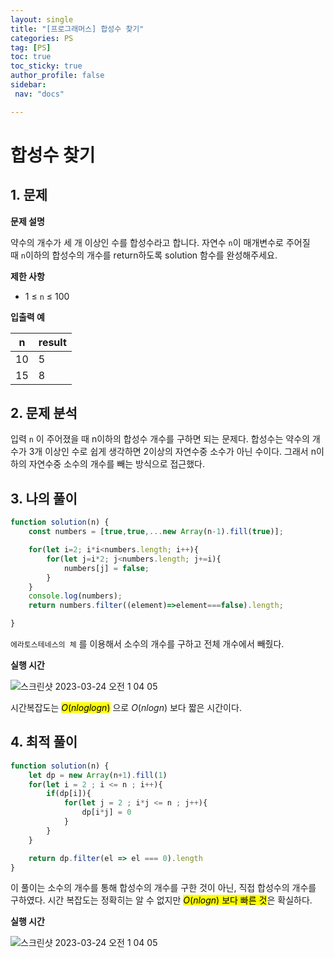 ```yaml
---
layout: single
title: "[프로그래머스] 합성수 찾기"
categories: PS
tag: [PS]
toc: true
toc_sticky: true
author_profile: false
sidebar:
 nav: "docs"

---
```


# 합성수 찾기

## 1. 문제

**문제 설명**

약수의 개수가 세 개 이상인 수를 합성수라고 합니다. 자연수 `n`이 매개변수로 주어질 때 `n`이하의 합성수의 개수를 return하도록 solution 함수를 완성해주세요.

**제한 사항**

- 1 ≤ `n` ≤ 100

**입출력 예**

| n   | result |
| --- | ------ |
| 10  | 5      |
| 15  | 8      |

## 2. 문제 분석

입력 `n` 이 주어졌을 때 n이하의 합성수 개수를 구하면 되는 문제다. 합성수는 약수의 개수가 3개 이상인 수로 쉽게 생각하면 2이상의 자연수중 소수가 아닌 수이다. 그래서 n이하의 자연수중 소수의 개수를 빼는 방식으로 접근했다.

## 3. 나의 풀이

```js
function solution(n) {
    const numbers = [true,true,...new Array(n-1).fill(true)];

    for(let i=2; i*i<numbers.length; i++){
        for(let j=i*2; j<numbers.length; j+=i){
            numbers[j] = false;
        }
    }
    console.log(numbers);
    return numbers.filter((element)=>element===false).length;

}
```

`에라토스테네스의 체` 를 이용해서 소수의 개수를 구하고 전체 개수에서 빼줬다.

**실행 시간**

![스크린샷 2023-03-24 오전 1 04 05](https://user-images.githubusercontent.com/83194164/227263854-d0c0a520-4dcc-4ea5-b2c0-29a9ae16cde4.png)

시간복잡도는 <mark>$O(nloglogn)$</mark> 으로 $O(nlogn)$ 보다 짧은 시간이다.

## 4. 최적 풀이

```js
function solution(n) {
    let dp = new Array(n+1).fill(1)
    for(let i = 2 ; i <= n ; i++){
        if(dp[i]){
            for(let j = 2 ; i*j <= n ; j++){
                dp[i*j] = 0
            }
        }
    }

    return dp.filter(el => el === 0).length
}
```

이 풀이는 소수의 개수를 통해 합성수의 개수를 구한 것이 아닌, 직접 합성수의 개수를 구하였다. 시간 복잡도는 정확히는 알 수 없지만 <mark>$O(nlogn)$ 보다 빠른 것</mark>은 확실하다.

**실행 시간**

![스크린샷 2023-03-24 오전 1 04 05](https://user-images.githubusercontent.com/83194164/227264193-43aaef6d-9abc-43a8-a8b1-4af9f9aa1db1.png)


